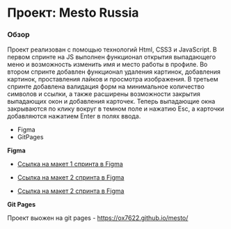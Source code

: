 # Проект: Mesto Russia

### Обзор
Проект реализован с помощью технологий Html, CSS3 и JavaScript. В первом спринте на JS выполнен функционал открытия выпадающего меню и возможность изменить имя и место работы в профиле. 
Во втором спринте добавлен функционал удаления картинок, добавления картинок, проставления лайков и просмотра изображения.
В третьем спринте добавлена валидация форм на минимальное количество символов и ссылки, а также расширены возможности закрытия выпадающих окон и добавления карточек. Теперь выпадающие окна закрываются по клику вокруг в темном поле и нажатию Esc, а карточки добавляются нажатием Enter в полях ввода.

* Figma
* GitPages

**Figma**

* [Ссылка на макет 1 спринта в Figma](https://www.figma.com/file/2cn9N9jSkmxD84oJik7xL7/JavaScript.-Sprint-4?node-id=0%3A1)

* [Ссылка на макет 2 спринта в Figma](https://www.figma.com/file/bjyvbKKJN2naO0ucURl2Z0/JavaScript.-Sprint-5?node-id=50160%3A2)

* [Ссылка на макет 2 спринта в Figma](https://www.figma.com/file/kRVLKwYG3d1HGLvh7JFWRT/JavaScript.-Sprint-6?node-id=1124%3A2)

**Git Pages**

Проект выожен на git pages - https://ox7622.github.io/mesto/
